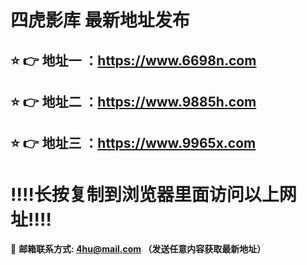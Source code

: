 
四虎影库 最新地址发布
==
:star: :point_right: 地址一 ：https://www.6698n.com
------
:star: :point_right: 地址二 ：https://www.9885h.com
------
:star: :point_right: 地址三 ：https://www.9965x.com
------

:bangbang::bangbang:长按复制到浏览器里面访问以上网址:bangbang::bangbang:
==

:e-mail: __邮箱联系方式: 4hu@mail.com （发送任意内容获取最新地址）__
